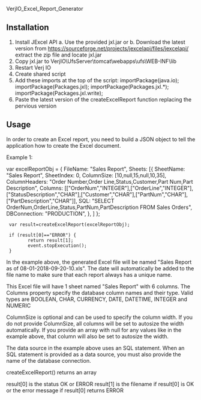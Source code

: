 VerjIO_Excel_Report_Generator

Installation
------------
1. Install JExcel API
   a. Use the provided jxl.jar or
   b. Download  the latest version from https://sourceforge.net/projects/jexcelapi/files/jexcelapi/ extract the zip file and         locate jxl.jar
2. Copy jxl.jar to VerjIO\UfsServer\tomcat\webapps\ufs\WEB-INF\lib
3. Restart Verj IO
4. Create shared script 
5. Add these imports at the top of the script:
   importPackage(java.io);
   importPackage(Packages.jxl);
   importPackage(Packages.jxl.*);
   importPackage(Packages.jxl.write);
6. Paste the latest version of the createExcelReport function replacing the pervious version

Usage
-----
In order to create an Excel report, you need to build a JSON object to tell the application how to create the Excel document.

Example 1:

 var excelReportObj = {
          FileName: "Sales Report",
          Sheets: [{ 
               SheetName: "Sales Report", 
               SheetIndex: 0,
               ColumnSize: [10,null,15,null,10,35], 
               ColumnHeaders: "Order Number,Order Line,Status,Customer,Part Num,Part Description",
               Columns: [["OrderNum","INTEGER"],["OrderLine","INTEGER"],["StatusDescription","CHAR"],["Customer","CHAR"],["PartNum","CHAR"],["PartDescription","CHAR"]],
               SQL: "SELECT OrderNum,OrderLine,Status,PartNum,PartDescription FROM Sales Orders",
               DBConnection: "PRODUCTION",
          },
          ]
     };
     
     var result=createExcelReport(excelReportObj);

     if (result[0]=="ERROR") {
	        return result[1];
	        event.stopExecution();
     }

In the example above, the generated Excel file will be named "Sales Report as of 08-01-2018-09-20-10.xls". The date will automatically be added to the file name to make sure that each report always has a unique name.

This Excel file will have 1 sheet named "Sales Report" with 6 columns. The Columns property specify the database column names and their type. Valid types are BOOLEAN, CHAR, CURRENCY, DATE, DATETIME, INTEGER and NUMERIC

ColumnSize is optional and can be used to specify the column width. If you do not provide ColumnSize, all columns will be set to autosize the width automatically. If you provide an array with null for any values like in the example above, that column will also be set to autosize the width.

The data source in the example above uses an SQL statement. When an SQL statement is provided as a data source, you must also provide the name of the database connection. 

createExcelReport() returns an array

result[0] is the status OK or ERROR
result[1] is the filename if result[0] is OK or the error message if result[0] returns ERROR



